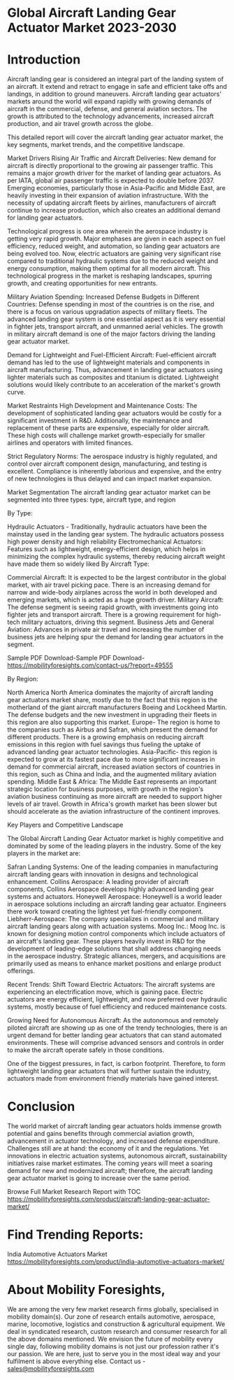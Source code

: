 # Global Aircraft Landing Gear Actuator Market 2023-2030
# Introduction
Aircraft landing gear is considered an integral part of the landing system of an aircraft. It extend and retract to engage in safe and efficient take offs and landings, in addition to ground maneuvers. Aircraft landing gear actuators' markets around the world will expand rapidly with growing demands of aircraft in the commercial, defense, and general aviation sectors. The growth is attributed to the technology advancements, increased aircraft production, and air travel growth across the globe.


This detailed report will cover the aircraft landing gear actuator market, the key segments, market trends, and the competitive landscape.


Market Drivers
Rising Air Traffic and Aircraft Deliveries: New demand for aircraft is directly proportional to the growing air passenger traffic. This remains a major growth driver for the market of landing gear actuators. As per IATA, global air passenger traffic is expected to double before 2037. Emerging economies, particularly those in Asia-Pacific and Middle East, are heavily investing in their expansion of aviation infrastructure. With the necessity of updating aircraft fleets by airlines, manufacturers of aircraft continue to increase production, which also creates an additional demand for landing gear actuators.


Technological progress is one area wherein the aerospace industry is getting very rapid growth. Major emphases are given in each aspect on fuel efficiency, reduced weight, and automation, so landing gear actuators are being evolved too. Now, electric actuators are gaining very significant rise compared to traditional hydraulic systems due to the reduced weight and energy consumption, making them optimal for all modern aircraft. This technological progress in the market is reshaping landscapes, spurring growth, and creating opportunities for new entrants.


Military Aviation Spending: Increased Defense Budgets in Different Countries: Defense spending in most of the countries is on the rise, and there is a focus on various upgradation aspects of military fleets. The advanced landing gear system is one essential aspect as it is very essential in fighter jets, transport aircraft, and unmanned aerial vehicles. The growth in military aircraft demand is one of the major factors driving the landing gear actuator market.


Demand for Lightweight and Fuel-Efficient Aircraft: Fuel-efficient aircraft demand has led to the use of lightweight materials and components in aircraft manufacturing. Thus, advancement in landing gear actuators using lighter materials such as composites and titanium is dictated. Lightweight solutions would likely contribute to an acceleration of the market's growth curve.


Market Restraints
High Development and Maintenance Costs: The development of sophisticated landing gear actuators would be costly for a significant investment in R&D. Additionally, the maintenance and replacement of these parts are expensive, especially for older aircraft. These high costs will challenge market growth-especially for smaller airlines and operators with limited finances.


Strict Regulatory Norms: The aerospace industry is highly regulated, and control over aircraft component design, manufacturing, and testing is excellent. Compliance is inherently laborious and expensive, and the entry of new technologies is thus delayed and can impact market expansion.


Market Segmentation
The aircraft landing gear actuator market can be segmented into three types: type, aircraft type, and region


By Type:


Hydraulic Actuators - Traditionally, hydraulic actuators have been the mainstay used in the landing gear system. The hydraulic actuators possess high power density and high reliability
Electromechanical Actuators: Features such as lightweight, energy-efficient design, which helps in minimizing the complex hydraulic systems, thereby reducing aircraft weight have made them so widely liked
By Aircraft Type:


Commercial Aircraft: It is expected to be the largest contributor in the global market, with air travel picking pace. There is an increasing demand for narrow and wide-body airplanes across the world in both developed and emerging markets, which is acted as a huge growth driver.
Military Aircraft: The defense segment is seeing rapid growth, with investments going into fighter jets and transport aircraft. There is a growing requirement for high-tech military actuators, driving this segment.
Business Jets and General Aviation: Advances in private air travel and increasing the number of business jets are helping spur the demand for landing gear actuators in the segment.


Sample PDF Download-Sample PDF Download- https://mobilityforesights.com/contact-us/?report=49555




By Region:


North America North America dominates the majority of aircraft landing gear actuators market share, mostly due to the fact that this region is the motherland of the giant aircraft manufacturers Boeing and Lockheed Martin. The defense budgets and the new investment in upgrading their fleets in this region are also supporting this market.
Europe- The region is home to the companies such as Airbus and Safran, which present the demand for different products. There is a growing emphasis on reducing aircraft emissions in this region with fuel savings thus fueling the uptake of advanced landing gear actuator technologies.
Asia-Pacific- this region is expected to grow at its fastest pace due to more significant increases in demand for commercial aircraft, increased aviation sectors of countries in this region, such as China and India, and the augmented military aviation spending.
Middle East & Africa: The Middle East represents an important strategic location for business purposes, with growth in the region's aviation business continuing as more aircraft are needed to support higher levels of air travel. Growth in Africa's growth market has been slower but should accelerate as the aviation infrastructure of the continent improves.


Key Players and Competitive Landscape


The Global Aircraft Landing Gear Actuator market is highly competitive and dominated by some of the leading players in the industry. Some of the key players in the market are:


Safran Landing Systems: One of the leading companies in manufacturing aircraft landing gears with innovation in designs and technological enhancement.
Collins Aerospace: A leading provider of aircraft components, Collins Aerospace develops highly advanced landing gear systems and actuators.
Honeywell Aerospace: Honeywell is a world leader in aerospace solutions including an aircraft landing gear actuator. Engineers there work toward creating the lightest yet fuel-friendly component.
Liebherr-Aerospace: The company specializes in commercial and military aircraft landing gears along with actuation systems.
Moog Inc.: Moog Inc. is known for designing motion control components which include actuators of an aircraft's landing gear.
These players heavily invest in R&D for the development of leading-edge solutions that shall address changing needs in the aerospace industry. Strategic alliances, mergers, and acquisitions are primarily used as means to enhance market positions and enlarge product offerings.


Recent Trends:
Shift Toward Electric Actuators: The aircraft systems are experiencing an electrification move, which is gaining pace. Electric actuators are energy efficient, lightweight, and now preferred over hydraulic systems, mostly because of fuel efficiency and reduced maintenance costs.


Growing Need for Autonomous Aircraft: As the autonomous and remotely piloted aircraft are showing up as one of the trendy technologies, there is an urgent demand for better landing gear actuators that can stand automated environments. These will comprise advanced sensors and controls in order to make the aircraft operate safely in those conditions.


One of the biggest pressures, in fact, is carbon footprint. Therefore, to form lightweight landing gear actuators that will further sustain the industry, actuators made from environment friendly materials have gained interest.

# Conclusion
The world market of aircraft landing gear actuators holds immense growth potential and gains benefits through commercial aviation growth, advancement in actuator technology, and increased defense expenditure. Challenges still are at hand: the economy of it and the regulations. Yet innovations in electric actuation systems, autonomous aircraft, sustainability initiatives raise market estimates. The coming years will meet a soaring demand for new and modernized aircraft; therefore, the aircraft landing gear actuator market is going to increase over the same period.


Browse Full Market Research Report with TOC https://mobilityforesights.com/product/aircraft-landing-gear-actuator-market/




# Find Trending Reports: 
India Automotive Actuators Market https://mobilityforesights.com/product/india-automotive-actuators-market/



# About Mobility Foresights,
We are among the very few market research firms globally, specialised in mobility domain(s). Our zone of research entails automotive, aerospace, marine, locomotive, logistics and construction & agricultural equipment. We deal in syndicated research, custom research and consumer research for all the above domains mentioned.
We envision the future of mobility every single day, following mobility domains is not just our profession rather it's our passion. We are here, just to serve you in the most ideal way and your fulfilment is above everything else. Contact us -  sales@mobilityforesights.com 




